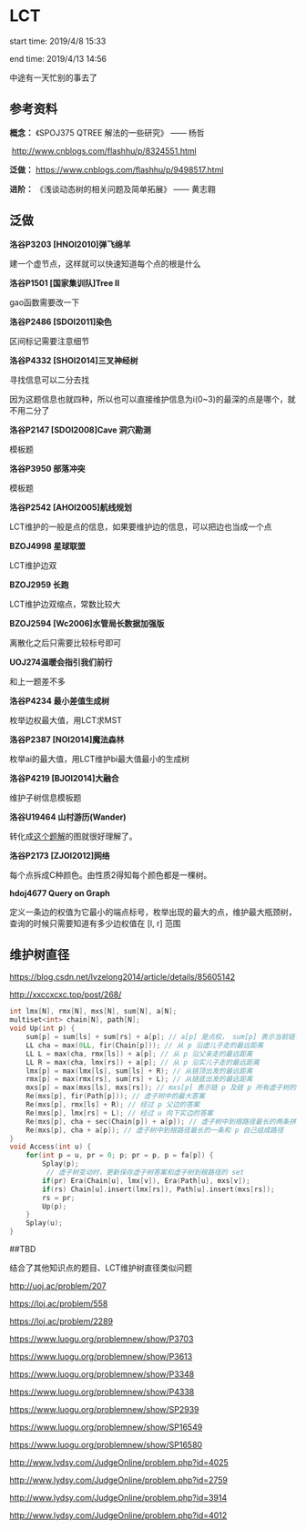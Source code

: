 # LCT

start time: 2019/4/8 15:33

end time: 2019/4/13 14:56

中途有一天忙别的事去了

## 参考资料

**概念：**  《SPOJ375 QTREE 解法的一些研究》 —— 杨哲

​               http://www.cnblogs.com/flashhu/p/8324551.html

**泛做：**   https://www.cnblogs.com/flashhu/p/9498517.html

**进阶：** 《浅谈动态树的相关问题及简单拓展》 —— 黄志翱

## 泛做

**洛谷P3203 [HNOI2010]弹飞绵羊**

建一个虚节点，这样就可以快速知道每个点的根是什么

**洛谷P1501 [国家集训队]Tree II**

gao函数需要改一下

**洛谷P2486 [SDOI2011]染色**

区间标记需要注意细节

**洛谷P4332 [SHOI2014]三叉神经树**

寻找信息可以二分去找

因为这题信息也就四种，所以也可以直接维护信息为i(0~3)的最深的点是哪个，就不用二分了

**洛谷P2147 [SDOI2008]Cave 洞穴勘测**

模板题

**洛谷P3950 部落冲突**

模板题

**洛谷P2542 [AHOI2005]航线规划**

LCT维护的一般是点的信息，如果要维护边的信息，可以把边也当成一个点

**BZOJ4998 星球联盟**

LCT维护边双

**BZOJ2959 长跑**

LCT维护边双缩点，常数比较大

**BZOJ2594 [Wc2006]水管局长数据加强版**

离散化之后只需要比较标号即可

**UOJ274温暖会指引我们前行**

和上一题差不多

**洛谷P4234 最小差值生成树**

枚举边权最大值，用LCT求MST

**洛谷P2387 [NOI2014]魔法森林**

枚举ai的最大值，用LCT维护bi最大值最小的生成树

**洛谷P4219 [BJOI2014]大融合**

维护子树信息模板题

**洛谷U19464 山村游历(Wander)**

转化成[这个题解](http://www.cnblogs.com/flashhu/p/8423974.html)的图就很好理解了。

**洛谷P2173 [ZJOI2012]网络**

每个点拆成C种颜色。由性质2得知每个颜色都是一棵树。

**hdoj4677 Query on Graph**

定义一条边的权值为它最小的端点标号，枚举出现的最大的点，维护最大瓶颈树，查询的时候只需要知道有多少边权值在 [l, r] 范围

## 维护树直径

https://blog.csdn.net/lvzelong2014/article/details/85605142

http://xxccxcxc.top/post/268/

```c++
int lmx[N], rmx[N], mxs[N], sum[N], a[N]; 
multiset<int> chain[N], path[N];
void Up(int p) {
	sum[p] = sum[ls] + sum[rs] + a[p]; // a[p] 是点权， sum[p] 表示当前链长
	LL cha = max(0LL, fir(Chain[p])); // 从 p 沿虚儿子走的最远距离
	LL L = max(cha, rmx[ls]) + a[p]; // 从 p 沿父亲走的最远距离
	LL R = max(cha, lmx[rs]) + a[p]; // 从 p 沿实儿子走的最远距离
	lmx[p] = max(lmx[ls], sum[ls] + R); // 从链顶出发的最远距离
	rmx[p] = max(rmx[rs], sum[rs] + L); // 从链底出发的最远距离
	mxs[p] = max(mxs[ls], mxs[rs]); // mxs[p] 表示链 p 及链 p 所有虚子树的最大答案 
	Re(mxs[p], fir(Path[p])); // 虚子树中的最大答案
	Re(mxs[p], rmx[ls] + R); // 经过 p 父边的答案
	Re(mxs[p], lmx[rs] + L); // 经过 u 向下实边的答案
	Re(mxs[p], cha + sec(Chain[p]) + a[p]); // 虚子树中到根路径最长的两条拼起来
	Re(mxs[p], cha + a[p]); // 虚子树中到根路径最长的一条和 p 自己组成路径
}
void Access(int u) {
	for(int p = u, pr = 0; p; pr = p, p = fa[p]) {
		Splay(p);
      	 // 虚子树变动时，更新保存虚子树答案和虚子树到根路径的 set 
		if(pr) Era(Chain[u], lmx[v]), Era(Path[u], mxs[v]);
		if(rs) Chain[u].insert(lmx[rs]), Path[u].insert(mxs[rs]); 
		rs = pr; 
		Up(p);		
	}
	Splay(u);
}
```

##TBD

结合了其他知识点的题目、LCT维护树直径类似问题

http://uoj.ac/problem/207

https://loj.ac/problem/558

https://loj.ac/problem/2289

https://www.luogu.org/problemnew/show/P3703

https://www.luogu.org/problemnew/show/P3613

https://www.luogu.org/problemnew/show/P3348

https://www.luogu.org/problemnew/show/P4338

https://www.luogu.org/problemnew/show/SP2939

https://www.luogu.org/problemnew/show/SP16549

https://www.luogu.org/problemnew/show/SP16580

http://www.lydsy.com/JudgeOnline/problem.php?id=4025

http://www.lydsy.com/JudgeOnline/problem.php?id=2759

http://www.lydsy.com/JudgeOnline/problem.php?id=3914

http://www.lydsy.com/JudgeOnline/problem.php?id=4012